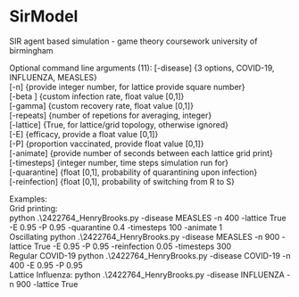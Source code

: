 # SirModel
SIR agent based simulation - game theory coursework university of birmingham

Optional command line arguments (11):
[-disease] {3 options, COVID-19, INFLUENZA, MEASLES} \
[-n] {provide integer number, for lattice provide square number}\
[-beta ] {custom infection rate, float value [0,1]}\
[-gamma] {custom recovery rate, float value [0,1]}\
[-repeats] {number of repetions for averaging, integer}\
[-lattice] {True, for lattice/grid topology, otherwise ignored}\
[-E] {efficacy, provide a float value [0,1]}\
[-P] {proportion vaccinated, provide float value [0,1]}\
[-animate] {provide number of seconds between each lattice grid print}\
[-timesteps] {integer number, time steps simulation run for}\
[-quarantine] {float [0,1], probability of quarantining upon infection}\
[-reinfection] {float [0,1], probability of switching from R to S}


Examples:\
Grid printing:\
python .\2422764_HenryBrooks.py -disease MEASLES -n 400 -lattice True -E 0.95 -P 0.95 -quarantine 0.4 -timesteps 100 -animate 1
\
Oscillating
python .\2422764_HenryBrooks.py -disease MEASLES -n 900 -lattice True -E 0.95 -P 0.95 -reinfection 0.05 -timesteps 300
\
Regular COVID-19
python .\2422764_HenryBrooks.py -disease COVID-19 -n 400  -E 0.95 -P 0.95
\
Lattice Influenza:
python .\2422764_HenryBrooks.py -disease INFLUENZA -n 900 -lattice True 